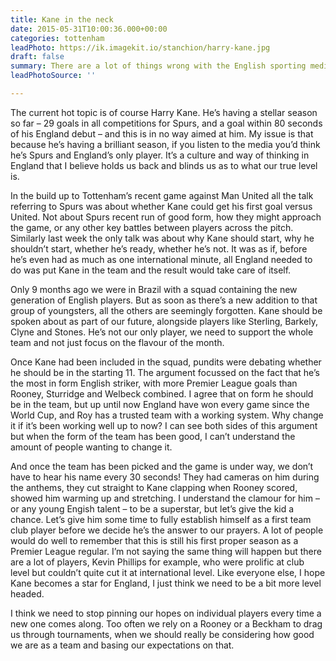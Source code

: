 ```yaml
---
title: Kane in the neck
date: 2015-05-31T10:00:36.000+00:00
categories: tottenham
leadPhoto: https://ik.imagekit.io/stanchion/harry-kane.jpg
draft: false
summary: There are a lot of things wrong with the English sporting media, but one thing in particular has wound me up this week and it's something that happens every time there’s a young English player in a rich vein of form.
leadPhotoSource: ''

---
```

The current hot topic is of course Harry Kane. He’s having a stellar season so far – 29 goals in all competitions for Spurs, and a goal within 80 seconds of his England debut – and this is in no way aimed at him. My issue is that because he’s having a brilliant season, if you listen to the media you’d think he’s Spurs and England’s only player. It’s a culture and way of thinking in England that I believe holds us back and blinds us as to what our true level is.

In the build up to Tottenham’s recent game against Man United all the talk referring to Spurs was about whether Kane could get his first goal versus United. Not about Spurs recent run of good form, how they might approach the game, or any other key battles between players across the pitch. Similarly last week the only talk was about why Kane should start, why he shouldn’t start, whether he’s ready, whether he’s not. It was as if, before he’s even had as much as one international minute, all England needed to do was put Kane in the team and the result would take care of itself.

Only 9 months ago we were in Brazil with a squad containing the new generation of English players.  But as soon as there’s a new addition to that group of youngsters, all the others are seemingly forgotten. Kane should be spoken about as part of our future, alongside players like Sterling, Barkely, Clyne and Stones. He’s not our only player, we need to support the whole team and not just focus on the flavour of the month.

Once Kane had been included in the squad, pundits were debating whether he should be in the starting 11. The argument focussed on the fact that he’s the most in form English striker, with more Premier League goals than Rooney, Sturridge and Welbeck combined. I agree that on form he should be in the team, but up until now England have won every game since the World Cup, and Roy has a trusted team with a working system. Why change it if it’s been working well up to now? I can see both sides of this argument but when the form of the team has been good, I can’t understand the amount of people wanting to change it.

And once the team has been picked and the game is under way, we don’t have to hear his name every 30 seconds! They had cameras on him during the anthems, they cut straight to Kane clapping when Rooney scored, showed him warming up and stretching. I understand the clamour for him – or any young Engish talent – to be a superstar, but let’s give the kid a chance. Let’s give him some time to fully establish himself as a first team club player before we decide he’s the answer to our prayers. A lot of people would do well to remember that this is still his first proper season as a Premier League regular. I’m not saying the same thing will happen but there are a lot of players, Kevin Phillips for example, who were prolific at club level but couldn’t quite cut it at international level. Like everyone else, I hope Kane becomes a star for England, I just think we need to be a bit more level headed.

I think we need to stop pinning our hopes on individual players every time a new one comes along. Too often we rely on a Rooney or a Beckham to drag us through tournaments, when we should really be considering how good we are as a team and basing our expectations on that.
